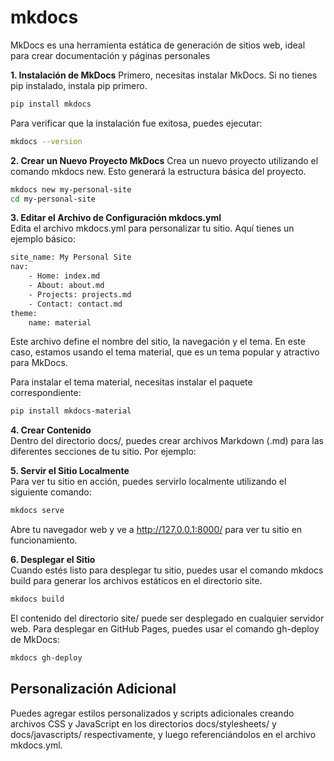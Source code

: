 # mkdocs
MkDocs es una herramienta estática de generación de sitios web, ideal para crear documentación y páginas personales

**1. Instalación de MkDocs**
Primero, necesitas instalar MkDocs. Si no tienes pip instalado, instala pip primero.
```bash
pip install mkdocs
```
Para verificar que la instalación fue exitosa, puedes ejecutar:

```bash
mkdocs --version
```

**2. Crear un Nuevo Proyecto MkDocs**
Crea un nuevo proyecto utilizando el comando mkdocs new. Esto generará la estructura básica del proyecto.

```bash
mkdocs new my-personal-site
cd my-personal-site
```

**3. Editar el Archivo de Configuración mkdocs.yml**  
Edita el archivo mkdocs.yml para personalizar tu sitio. Aquí tienes un ejemplo básico:

```bash
site_name: My Personal Site
nav:
    - Home: index.md
    - About: about.md
    - Projects: projects.md
    - Contact: contact.md
theme:
    name: material
```

Este archivo define el nombre del sitio, la navegación y el tema. En este caso, estamos usando el tema material, que es un tema popular y atractivo para MkDocs.

Para instalar el tema material, necesitas instalar el paquete correspondiente:

```bash
pip install mkdocs-material
```

**4. Crear Contenido**  
Dentro del directorio docs/, puedes crear archivos Markdown (.md) para las diferentes secciones de tu sitio. Por ejemplo:

**5. Servir el Sitio Localmente**  
Para ver tu sitio en acción, puedes servirlo localmente utilizando el siguiente comando:

```bash
mkdocs serve
```

Abre tu navegador web y ve a http://127.0.0.1:8000/ para ver tu sitio en funcionamiento.

**6. Desplegar el Sitio**  
Cuando estés listo para desplegar tu sitio, puedes usar el comando mkdocs build para generar los archivos estáticos en el directorio site.

```bash
mkdocs build
```
El contenido del directorio site/ puede ser desplegado en cualquier servidor web. Para desplegar en GitHub Pages, puedes usar el comando gh-deploy de MkDocs:

```bash
mkdocs gh-deploy
```

## Personalización Adicional  
Puedes agregar estilos personalizados y scripts adicionales creando archivos CSS y JavaScript en los directorios docs/stylesheets/ y docs/javascripts/ respectivamente, y luego referenciándolos en el archivo mkdocs.yml.
